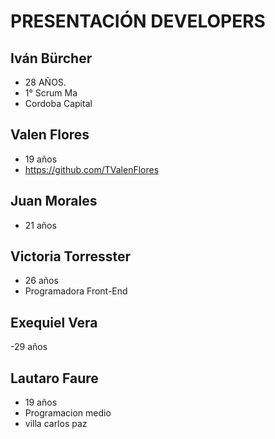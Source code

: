 # PRESENTACIÓN DEVELOPERS

## Iván Bürcher 
- 28 AÑOS. 
- 1° Scrum Ma
- Cordoba Capital

## Valen Flores
- 19 años
- https://github.com/TValenFlores

## Juan Morales
- 21 años

## Victoria Torresster
- 26 años
- Programadora Front-End

## Exequiel Vera
-29 años
## Lautaro Faure
- 19 años
- Programacion  medio 
- villa carlos paz 
